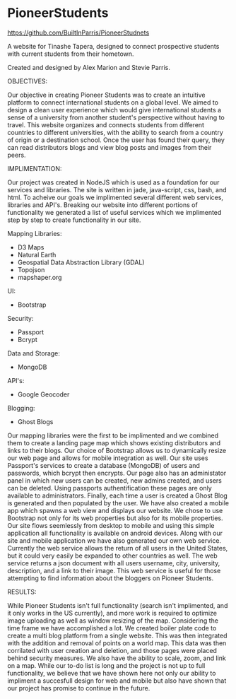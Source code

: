 # PioneerStudents
https://github.com/BuiltInParris/PioneerStudnets

A website for Tinashe Tapera, designed to connect prospective students with current students from their hometown.

Created and designed by Alex Marion and Stevie Parris.

OBJECTIVES:

Our objective in creating Pioneer Students was to create an intuitive platform to connect international students on a global level. We aimed to design a clean user experience which would give international students a sense of a university from another student's perspective without having to travel. This website organizes and connects students from different countries to different universities, with the ability to search from a country of origin or a destination school. Once the user has found their query, they can read distributors blogs and view blog posts and images from their peers.

IMPLIMENTATION:

Our project was created in NodeJS which is used as a foundation for our services and libraries. The site is written in jade, java-script, css, bash, and html. To acheive our goals we implimented several different web services, libraries and API's. Breaking our website into different portions of functionality we generated a list of useful services which we implimented step by step to create functionality in our site.

Mapping Libraries:

- D3 Maps
- Natural Earth
- Geospatial Data Abstraction Library (GDAL)
- Topojson
- mapshaper.org

UI:

- Bootstrap

Security:

- Passport
- Bcrypt

Data and Storage:

- MongoDB

API's:

- Google Geocoder

Blogging:

- Ghost Blogs

Our mapping libraries were the first to be implimented and we combined them to create a landing page map which shows existing distributors and links to their blogs. Our choice of Bootstrap allows us to dynamically resize our web page and allows for mobile integration as well. Our site uses Passport's services to create a database (MongoDB) of users and passwords, which bcrypt then encrypts. Our page also has an administator panel in which new users can be created, new admins created, and users can be deleted. Using passports authentification these pages are only available to administrators. Finally, each time a user is created a Ghost Blog is generated and then populated by the user. We have also created a mobile app which spawns a web view and displays our website. We chose to use Bootstrap not only for its web properties but also for its mobile properties. Our site flows seemlessly from desktop to mobile and using this simple application all functionality is available on android devices. Along with our site and mobile application we have also generated our own web service. Currently the web service allows the return of all users in the United States, but it could very easily be expanded to other countries as well. The web service returns a json document with all users username, city, university, description, and a link to their image. This web service is useful for those attempting to find information about the bloggers on Pioneer Students.

RESULTS:

While Pioneer Students isn't full functionality (search isn't implimented, and it only works in the US currently), and more work is required to optimize image uploading as well as window resizing of the map. Considering the time frame we have accomplished a lot. We created boiler plate code to create a multi blog platform from a single website. This was then integrated with the addition and removal of points on a world map. This data was then corrilated with user creation and deletion, and those pages were placed behind security measures. We also have the ability to scale, zoom, and link on a map. While our to-do list is long and the project is not up to full functionality, we believe that we have shown here not only our ability to impliment a succesfull design for web and mobile but also have shown that our project has promise to continue in the future.
